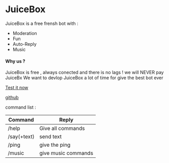 # JuiceBox

JuiceBox is a free frensh bot with :

  - Moderation
  - Fun
  - Auto-Reply
  - Music

#### Why us ?


JuiceBox is free , always conected and there is no lags !
    we will NEVER pay JuiceBx
    We want to devlop JuiceBox a lot of time for give the best bot ever
    
[Test it now](https://discordapp.com/oauth2/authorize?client_id=528268989525131274&scope=bot&permissions=2146958847)

[github](https://github.com/v0ltis/juicebox)

command list :

|Command|Reply|
|---|---|
|/help|Give all commands|
|/say(+text)|send text|
|/ping|give the ping|
|/music|give music commands|
